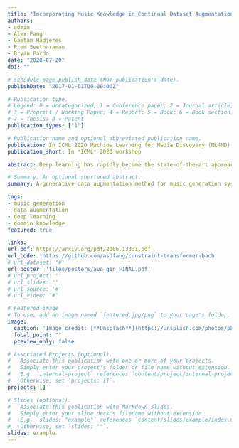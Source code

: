 ```yaml
---
title: "Incorporating Music Knowledge in Continual Dataset Augmentation for Music Generation"
authors:
- admin
- Alex Fang
- Gaëtan Hadjeres
- Prem Seetharaman
- Bryan Pardo
date: "2020-07-20"
doi: ""

# Schedule page publish date (NOT publication's date).
publishDate: "2017-01-01T00:00:00Z"

# Publication type.
# Legend: 0 = Uncategorized; 1 = Conference paper; 2 = Journal article;
# 3 = Preprint / Working Paper; 4 = Report; 5 = Book; 6 = Book section;
# 7 = Thesis; 8 = Patent
publication_types: ["1"]

# Publication name and optional abbreviated publication name.
publication: In ICML 2020 Machine Learning for Media Discovery (ML4MD) Workshop
publication_short: In *ICML* 2020 workshop

abstract: Deep learning has rapidly become the state-of-the-art approach for music generation. However, training a deep model typically requires a large training set, which is often not available for specific musical styles. In this paper, we present augmentative generation (Aug-Gen), a method of dataset augmentation for any music generation system trained on a resource-constrained domain. The key intuition of this method is that the training data for a generative system can be augmented by examples the system produces during the course of training, provided these examples are of sufficiently high quality and variety. We apply Aug-Gen to Transformer-based chorale generation in the style of J.S. Bach, and show that this allows for longer training and results in better generative output.

# Summary. An optional shortened abstract.
summary: A generative data augmentation method for music generation systems on a resource-constrained domain

tags:
- music generation
- data augmentation
- deep learning
- domain knowledge
featured: true

links:
url_pdf: https://arxiv.org/pdf/2006.13331.pdf
url_code: 'https://github.com/asdfang/constraint-transformer-bach'
# url_dataset: '#'
url_poster: 'files/posters/aug_gen_FINAL.pdf'
# url_project: ''
# url_slides: ''
# url_source: '#'
# url_video: '#'

# Featured image
# To use, add an image named `featured.jpg/png` to your page's folder.
image:
  caption: 'Image credit: [**Unsplash**](https://unsplash.com/photos/pLCdAaMFLTE)'
  focal_point: ""
  preview_only: false

# Associated Projects (optional).
#   Associate this publication with one or more of your projects.
#   Simply enter your project's folder or file name without extension.
#   E.g. `internal-project` references `content/project/internal-project/index.md`.
#   Otherwise, set `projects: []`.
projects: []

# Slides (optional).
#   Associate this publication with Markdown slides.
#   Simply enter your slide deck's filename without extension.
#   E.g. `slides: "example"` references `content/slides/example/index.md`.
#   Otherwise, set `slides: ""`.
slides: example
---
```

